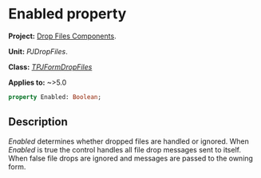 # Enabled property

**Project:** [Drop Files Components](../API.md).

**Unit:** _PJDropFiles_.

**Class:** _[TPJFormDropFiles](./TPJFormDropFiles.md)_

**Applies to:** ~>5.0

```pascal
property Enabled: Boolean;
```

## Description

_Enabled_ determines whether dropped files are handled or ignored. When _Enabled_ is true the control handles all file drop messages sent to itself. When false file drops are ignored and messages are passed to the owning form.
